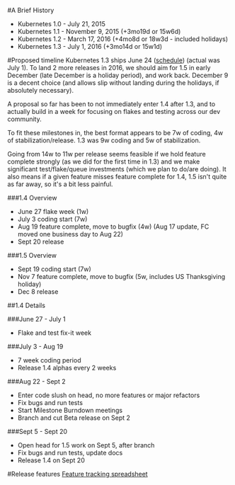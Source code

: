 #A Brief History
- Kubernetes 1.0 - July 21, 2015
- Kubernetes 1.1 - November 9, 2015 (+3mo19d or 15w6d)
- Kubernetes 1.2 - March 17, 2016 (+4mo8d or 18w3d - included holidays)
- Kubernetes 1.3 - July 1, 2016 (+3mo14d or 15w1d)

#Proposed timeline
Kubernetes 1.3 ships June 24 ([schedule](https://github.com/kubernetes/kubernetes/wiki/Release-1.3)) (actual was July 1).  To land 2 more releases in 2016, we should aim for 1.5 in early December (late December is a holiday period), and work back.  December 9 is a decent choice (and allows slip without landing during the holidays, if absolutely necessary).

A proposal so far has been to not immediately enter 1.4 after 1.3, and to actually build in a week for focusing on flakes and testing across our dev community.

To fit these milestones in, the best format appears to be 7w of coding, 4w of stabilization/release.  1.3 was 9w coding and 5w of stabilization.

Going from 14w to 11w per release seems feasible if we hold feature complete strongly (as we did for the first time in 1.3) and we make significant test/flake/queue investments (which we plan to do/are doing).  It also means if a given feature misses feature complete for 1.4, 1.5 isn't quite as far away, so it's a bit less painful.

###1.4 Overview
- June 27 flake week (1w)
- July 3 coding start (7w)
- Aug 19 feature complete, move to bugfix (4w) (Aug 17 update, FC moved one business day to Aug 22)
- Sept 20 release

###1.5 Overview
- Sept 19 coding start (7w)
- Nov 7 feature complete, move to bugfix (5w, includes US Thanksgiving holiday)
- Dec 8 release

##1.4 Details

###June 27 - July 1
- Flake and test fix-it week

###July 3 - Aug 19
- 7 week coding period
- Release 1.4 alphas every 2 weeks

###Aug 22 - Sept 2
- Enter code slush on head, no more features or major refactors
- Fix bugs and run tests
- Start Milestone Burndown meetings
- Branch and cut Beta release on Sept 2

###Sept 5 - Sept 20
- Open head for 1.5 work on Sept 5, after branch
- Fix bugs and run tests, update docs
- Release 1.4 on Sept 20

#Release features
[Feature tracking spreadsheet](https://docs.google.com/spreadsheets/d/1MeTQbtSiTCoQ74zjEGRI1rXRSP0Tzmo9-kMJSK_HGoA/edit?usp=sharing)
